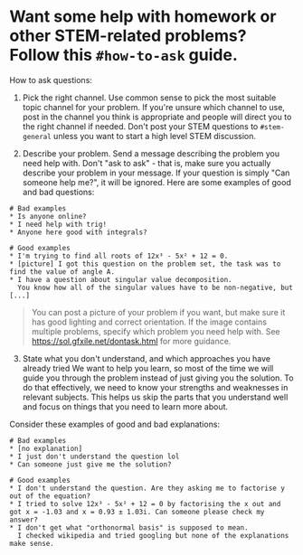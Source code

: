 # Want some help with homework or other STEM-related problems? Follow this `#how-to-ask` guide.

How to ask questions:

1. Pick the right channel. Use common sense to pick the most suitable topic channel for your problem. If you're unsure which channel to use, post in the channel you think is appropriate and people will direct you to the right channel if needed. Don't post your STEM questions to `#stem-general` unless you want to start a high level STEM discussion.

2. Describe your problem. Send a message describing the problem you need help with. Don't "ask to ask" - that is, make sure you actually describe your problem in your message. If your question is simply "Can someone help me?", it will be ignored. Here are some examples of good and bad questions:

```
# Bad examples
* Is anyone online?
* I need help with trig!
* Anyone here good with integrals?

# Good examples
* I'm trying to find all roots of 12x³ - 5x² + 12 = 0.
* [picture] I got this question on the problem set, the task was to find the value of angle A.
* I have a question about singular value decomposition. 
  You know how all of the singular values have to be non-negative, but [...]
```

> You can post a picture of your problem if you want, but make sure it has good lighting and correct orientation. If the image contains multiple problems, specify which problem you need help with. See https://sol.gfxile.net/dontask.html for more guidance.

3. State what you don't understand, and which approaches you have already tried We want to help you learn, so most of the time we will guide you through the problem instead of just giving you the solution. To do that effectively, we need to know your strengths and weaknesses in relevant subjects. This helps us skip the parts that you understand well and focus on things that you need to learn more about.

Consider these examples of good and bad explanations:

```
# Bad examples
* [no explanation]
* I just don't understand the question lol
* Can someone just give me the solution?

# Good examples
* I don't understand the question. Are they asking me to factorise y out of the equation?
* I tried to solve 12x³ - 5x² + 12 = 0 by factorising the x out and got x = -1.03 and x = 0.93 ± 1.03i. Can someone please check my answer?
* I don't get what "orthonormal basis" is supposed to mean. 
  I checked wikipedia and tried googling but none of the explanations make sense.
```
